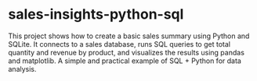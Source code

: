 # sales-insights-python-sql
This project shows how to create a basic sales summary using Python and SQLite. It connects to a sales database, runs SQL queries to get total quantity and revenue by product, and visualizes the results using pandas and matplotlib. A simple and practical example of SQL + Python for data analysis.
